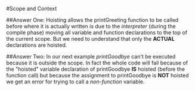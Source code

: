 #Scope and Context

##Answer One:
Hoisting allows the printGreeting function to be called before where it is actually written is due to the *interpreter* (during the compile phase) moving all variable and function declarations to the top of the current scope. But we need to understand that only the **ACTUAL** declarations are hoisted.

##Answer Two:
In our next example *printGoodbye* can't be executed because it is outside the scope. 
In fact the whole code will fail because of the "hoisted" variable declaration of printGoodbye **IS** hoisted (before the function call) but because the assignment to printGoodbye is **NOT** hoisted we get an error for trying to call a *non-function* variable.